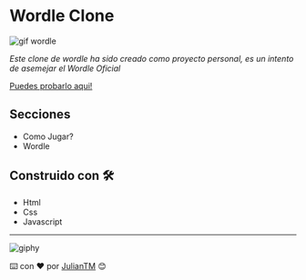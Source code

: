 # Wordle Clone

![gif wordle](https://user-images.githubusercontent.com/42880872/155907090-c0fec2dd-3be4-4ad4-a1a4-2a08b41bb477.gif)

_Este clone de wordle ha sido creado como proyecto personal, es un intento de asemejar el Wordle Oficial_

[Puedes probarlo aqui!](https://wordle-clon-julian-pachon.netlify.app)

## Secciones
* Como Jugar?
* Wordle

## Construido con 🛠️

* Html
* Css
* Javascript

---

![giphy](https://user-images.githubusercontent.com/42880872/156003638-cb5322ae-3406-48c6-ba64-c8def9ed4876.gif)

⌨️ con ❤️ por [JulianTM](https://github.com/JulianTM) 😊
